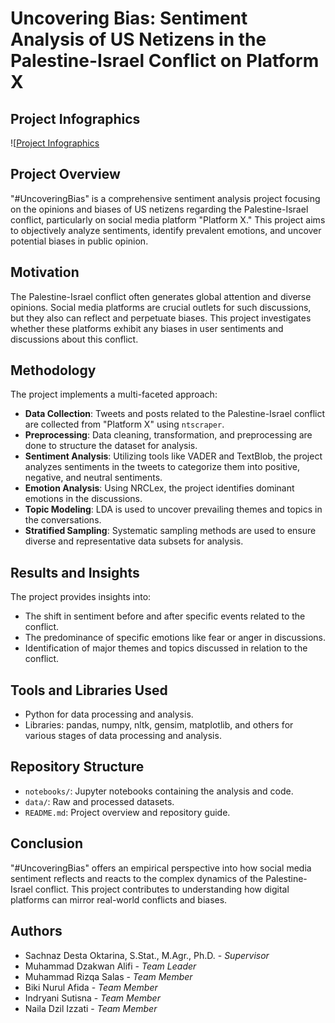 # Uncovering Bias: Sentiment Analysis of US Netizens in the Palestine-Israel Conflict on Platform X

## Project Infographics

![[Project Infographics]([https://github.com/dzakwanalifi/palestine-israel-x-sentiment/blob/3ad1dd2aacf4343522cdee6a4362adba21de98f1/assets/Palestine%20Israel%20Sentiment%20Analysis%20Infographics.png](https://github.com/dzakwanalifi/palestine-israel-x-sentiment/blob/7330880e5e152f523674d95fd42dbe6277bf08b2/assets/Palestine%20Israel%20Sentiment%20Analysis%20Infographics.png))

## Project Overview
"#UncoveringBias" is a comprehensive sentiment analysis project focusing on the opinions and biases of US netizens regarding the Palestine-Israel conflict, particularly on social media platform "Platform X." This project aims to objectively analyze sentiments, identify prevalent emotions, and uncover potential biases in public opinion.

## Motivation
The Palestine-Israel conflict often generates global attention and diverse opinions. Social media platforms are crucial outlets for such discussions, but they also can reflect and perpetuate biases. This project investigates whether these platforms exhibit any biases in user sentiments and discussions about this conflict.

## Methodology
The project implements a multi-faceted approach:

- **Data Collection**: Tweets and posts related to the Palestine-Israel conflict are collected from "Platform X" using `ntscraper`.
- **Preprocessing**: Data cleaning, transformation, and preprocessing are done to structure the dataset for analysis.
- **Sentiment Analysis**: Utilizing tools like VADER and TextBlob, the project analyzes sentiments in the tweets to categorize them into positive, negative, and neutral sentiments.
- **Emotion Analysis**: Using NRCLex, the project identifies dominant emotions in the discussions.
- **Topic Modeling**: LDA is used to uncover prevailing themes and topics in the conversations.
- **Stratified Sampling**: Systematic sampling methods are used to ensure diverse and representative data subsets for analysis.

## Results and Insights
The project provides insights into:
- The shift in sentiment before and after specific events related to the conflict.
- The predominance of specific emotions like fear or anger in discussions.
- Identification of major themes and topics discussed in relation to the conflict.

## Tools and Libraries Used
- Python for data processing and analysis.
- Libraries: pandas, numpy, nltk, gensim, matplotlib, and others for various stages of data processing and analysis.

## Repository Structure
- `notebooks/`: Jupyter notebooks containing the analysis and code.
- `data/`: Raw and processed datasets.
- `README.md`: Project overview and repository guide.

## Conclusion
"#UncoveringBias" offers an empirical perspective into how social media sentiment reflects and reacts to the complex dynamics of the Palestine-Israel conflict. This project contributes to understanding how digital platforms can mirror real-world conflicts and biases.

## Authors
- Sachnaz Desta Oktarina, S.Stat., M.Agr., Ph.D. - *Supervisor*
- Muhammad Dzakwan Alifi - *Team Leader*
- Muhammad Rizqa Salas - *Team Member*
- Biki Nurul Afida - *Team Member*
- Indryani Sutisna - *Team Member*
- Naila Dzil Izzati - *Team Member*
